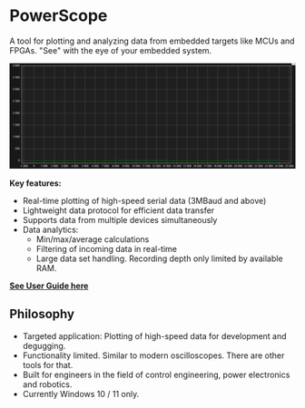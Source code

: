 # PowerScope
A tool for plotting and analyzing data from embedded targets like MCUs and FPGAs.
"See" with the eye of your embedded system.

 ![Demo animation](demo.gif)

__Key features:__
- Real-time plotting of high-speed serial data (3MBaud and above)
- Lightweight data protocol for efficient data transfer
- Supports data from multiple devices simultaneously
- Data analytics:
  - Min/max/average calculations
  - Filtering of incoming data in real-time
  - Large data set handling. Recording depth only limited by available RAM.

[__See User Guide here__](UserGuide.md)

## Philosophy
- Targeted application: Plotting of high-speed data for development and degugging.
- Functionality limited. Similar to modern oscilloscopes. There are other tools for that.
- Built for engineers in the field of control engineering, power electronics and robotics.
- Currently Windows 10 / 11 only. 

